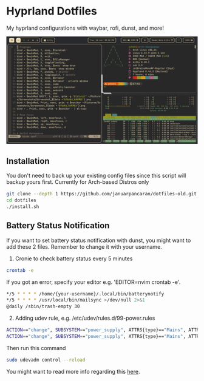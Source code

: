 # Hyprland Dotfiles

My hyprland configurations with waybar, rofi, dunst, and more!

![megapon](./screenshot.png)

## Installation

You don't need to back up your existing config files since this script will backup yours first. Currently for Arch-based Distros only
```bash
git clone --depth 1 https://github.com/januarpancaran/dotfiles-old.git
cd dotfiles
./install.sh
```
## Battery Status Notification

If you want to set battery status notification with dunst, you might want to add these 2 files. Remember to change it with your username.

1. Cronie to check battery status every 5 minutes
```bash
crontab -e
```
If you got an error, specify your editor e.g. 'EDITOR=nvim crontab -e'.

```bash
*/5 * * * * /home/{your-username}/.local/bin/batterynotify
*/5 * * * * /usr/local/bin/mailsync >/dev/null 2>&1
@daily /sbin/trash-empty 30
```

2. Adding udev rule, e.g. /etc/udev/rules.d/99-power.rules 
```bash
ACTION=="change", SUBSYSTEM=="power_supply", ATTRS{type}=="Mains", ATTRS{online}=="1", ENV{WAYLAND_DISPLAY}="wayland-0", ENV{DBUS_SESSION_BUS_ADDRESS}="unix:path=/run/user/1000/bus" RUN+="/usr/bin/su {your-username} -c '/home/{your-username}/.local/bin/chargingnotify 1'"
ACTION=="change", SUBSYSTEM=="power_supply", ATTRS{type}=="Mains", ATTRS{online}=="0", ENV{WAYLAND_DISPLAY}="wayland-0", ENV{DBUS_SESSION_BUS_ADDRESS}="unix:path=/run/user/1000/bus" RUN+="/usr/bin/su {your-username} -c '/home/{your-username}/.local/bin/chargingnotify 0'"
```

Then run this command
```bash
sudo udevadm control --reload
```

You might want to read more info regarding this [here](https://wiki.archlinux.org/title/Udev#Triggering_desktop_notifications_from_a_udev_rule).
